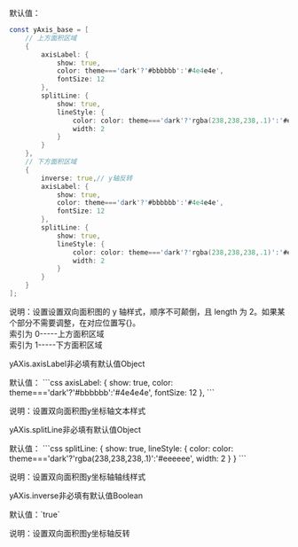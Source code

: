 默认值：

```d
const yAxis_base = [
    // 上方面积区域
    {
        axisLabel: {
            show: true,
            color: theme==='dark'?'#bbbbbb':'#4e4e4e',
            fontSize: 12
        },
        splitLine: {
            show: true,
            lineStyle: {
                color: color: theme==='dark'?'rgba(238,238,238,.1)':'#eeeeee',
                width: 2
            }
        }
    },
    // 下方面积区域
    {
        inverse: true,// y轴反转
        axisLabel: {
            show: true,
            color: theme==='dark'?'#bbbbbb':'#4e4e4e',
            fontSize: 12
        },
        splitLine: {
            show: true,
            lineStyle: {
                color: color: theme==='dark'?'rgba(238,238,238,.1)':'#eeeeee',
                width: 2
            }
        }
    }
];
```

说明：设置设置双向面积图的 y 轴样式，顺序不可颠倒，且 length 为 2。如果某个部分不需要调整，在对应位置写{}。<br>
索引为 0-----上方面积区域<br>
索引为 1-----下方面积区域

<p class='ev_expand_title'>yAXis.axisLabel<span class='ev_expand_required'>非必填</span><span class='ev_expand_defaults'>有默认值</span><span class='ev_expand_type'>Object</span>

<p class='ev_expand_introduce'>默认值：
```css
axisLabel: {
    show: true,
    color: theme==='dark'?'#bbbbbb':'#4e4e4e',
    fontSize: 12
},
```

<p class='ev_expand_introduce'>说明：设置双向面积图y坐标轴文本样式

<p class='ev_expand_title'>yAXis.splitLine<span class='ev_expand_required'>非必填</span><span class='ev_expand_defaults'>有默认值</span><span class='ev_expand_type'>Object</span>

<p class='ev_expand_introduce'>默认值：
```css
splitLine: {
    show: true,
    lineStyle: {
        color: color: theme==='dark'?'rgba(238,238,238,.1)':'#eeeeee',
        width: 2
    }
}
```

<p class='ev_expand_introduce'>说明：设置双向面积图y坐标轴轴线样式

<p class='ev_expand_title'>yAXis.inverse<span class='ev_expand_required'>非必填</span><span class='ev_expand_defaults'>有默认值</span><span class='ev_expand_type'>Boolean</span>

<p class='ev_expand_introduce'>默认值：`true`

<p class='ev_expand_introduce'>说明：设置双向面积图y坐标轴反转
